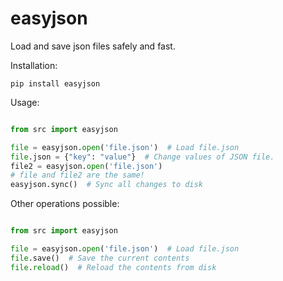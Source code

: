 # easyjson
Load and save json files safely and fast.

Installation:
```shell
pip install easyjson
```

Usage:

```python

from src import easyjson

file = easyjson.open('file.json')  # Load file.json
file.json = {"key": "value"}  # Change values of JSON file.
file2 = easyjson.open('file.json')
# file and file2 are the same!
easyjson.sync()  # Sync all changes to disk
```

Other operations possible:

```python

from src import easyjson

file = easyjson.open('file.json')  # Load file.json
file.save()  # Save the current contents
file.reload()  # Reload the contents from disk
```
